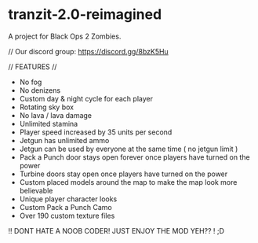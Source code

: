 # tranzit-2.0-reimagined
A project for Black Ops 2 Zombies.

// Our discord group: https://discord.gg/8bzK5Hu

// FEATURES //

- No fog
- No denizens
- Custom day & night cycle for each player
- Rotating sky box
- No lava / lava damage
- Unlimited stamina
- Player speed increased by 35 units per second
- Jetgun has unlimited ammo
- Jetgun can be used by everyone at the same time ( no jetgun limit )
- Pack a Punch door stays open forever once players have turned on the power
- Turbine doors stay open once players have turned on the power
- Custom placed models around the map to make the map look more believable 
- Unique player character looks
- Custom Pack a Punch Camo
- Over 190 custom texture files

!! DONT HATE A NOOB CODER! JUST ENJOY THE MOD YEH?? ! ;D

